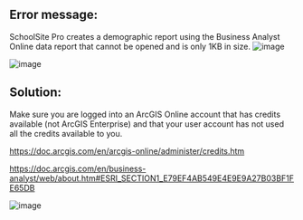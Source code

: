 ## Error message:

SchoolSite Pro creates a demographic report using the Business Analyst Online data report that cannot be opened and is only 1KB in size.
![image](https://github.com/user-attachments/assets/90e3c05a-eae2-48fd-b800-72e9d0c7b60b)

![image](https://github.com/user-attachments/assets/8c7b3eaf-28c4-460c-bbec-422f7173774a)


## Solution:
Make sure you are logged into an ArcGIS Online account that has credits available (not ArcGIS Enterprise) and that your user account has not used all the credits available to you.

https://doc.arcgis.com/en/arcgis-online/administer/credits.htm

https://doc.arcgis.com/en/business-analyst/web/about.htm#ESRI_SECTION1_E79EF4AB549E4E9E9A27B03BF1FE65DB

![image](https://github.com/user-attachments/assets/9f26563a-0ec6-4dfd-b8c4-947a7c7c2b3e)
